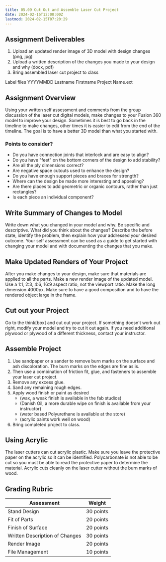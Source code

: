 ```yaml
---
title: 05.09 Cut Out and Assemble Laser Cut Project
date: 2024-02-16T12:00:00Z
lastmod: 2024-02-15T07:20:29
---
```


## Assignment Deliverables

1. Upload an updated render image of 3D model with design changes (png, jpg)
2. Upload a written description of the changes you made to your design and why (docx, pdf)
3. Bring assembled laser cut project to class

Label files YYYYMMDD Lastname Firstname Project Name.ext

## Assignment Overview

Using your written self assessment and comments from the group discussion of the laser cut digital models, make changes to your Fusion 360 model to improve your design. Sometimes it is best to go back in the timeline to make changes, other times it is easier to edit from the end of the timeline. The goal is to have a better 3D model than what you started with.

### Points to consider?

- Do you have connection joints that interlock and are easy to align?
- Do you have "feet" on the bottom corners of the design to add stability?
- Are all the ply dimensions correct?
- Are negative space cutouts used to enhance the design?
- Do you have enough support pieces and braces for strength?
- Where can the design be made more interesting and appealing?
- Are there places to add geometric or organic contours, rather than just rectangles?
- Is each piece an individual component?

## Write Summary of Changes to Model

Write down what you changed in your model and why. Be specific and descriptive. What did you think about the changes? Describe the before state, identify the problem, then explain how your addressed your desired outcome. Your self assessment can be used as a guide to get started with changing your model and with documenting the changes that you make.

## Make Updated Renders of Your Project

After you make changes to your design, make sure that materials are applied to all the parts. Make a new render image of the updated model. Use a 1:1, 2:3, 4:6, 16:9 aspect ratio, not the viewport ratio. Make the long dimension 4000px. Make sure to have a good composition and to have the rendered object large in the frame.

## Cut out your Project

Go to the think[box] and cut out your project. If something doesn't work out right, modify your model and try to cut it out again. If you need additional plywood or plywood of a different thickness, contact your instructor.

## Assemble Project

1. Use sandpaper or a sander to remove burn marks on the surface and ash discoloration. The burn marks on the edges are fine as is.
2. Then use a combination of friction fit, glue, and fasteners to assemble your laser cut project.
3. Remove any excess glue.
4. Sand any remaining rough edges.
5. Apply wood finish or paint as desired
   - (wax, a weak finish is available in the fab studios)
   - (Danish Oil, a more durable wipe on finish is available from your instructor)
   - (water based Polyurethane is available at the store)
   - (acrylic paints work well on wood)
6. Bring completed project to class.

## Using Acrylic

The laser cutters can cut acrylic plastic. Make sure you leave the protective paper on the acrylic so it can be identified. Polycarbonate is not able to be cut so you must be able to read the protective paper to determine the material. Acrylic cuts cleanly on the laser cutter without the burn marks of wood.

## Grading Rubric

<div class="responsive-table-markdown">

| Assessment                     | Weight    |
| ------------------------------ | --------- |
| Stand Design                   | 30 points |
| Fit of Parts                   | 20 points |
| Finish of Surface              | 20 points |
| Written Description of Changes | 30 points |
| Render Image                   | 20 points |
| File Management                | 10 points |

</div>
